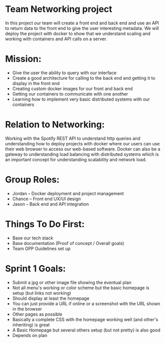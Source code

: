 # Team Networking project 
In this project our team will create a front end and back end and use an API to return data to the front end to give the user interesting metadata.
We will deploy the project with docker to show that we understand scaling and working with containers and API calls on a server.

# Mission:
-	Give the user the ability to query with our interface
-	Create a good architecture for calling to the back end and getting it to display in the front end
-	Creating custom docker images for our front and back end 
-	Getting our containers to communicate with one another 
-	Learning how to implement very basic distributed systems with our containers 

# Relation to Networking:
Working with the Spotify REST API to understand http queries and understanding how to deploy projects with docker where our users can use their web browser to access our web-based software. Docker can also be a gateway to understanding load balancing with distributed systems which is an important concept for understanding scalability and network load.

# Group Roles:
- Jordan – Docker deployment and project management
- Chance – Front end UX/UI design
- Jason – Back end and API integration


# Things To Do First:
- Base our tech stack
- Base documentation (Proof of concept / Overall goals)
- Team GPP Guidelines set up


# Sprint 1 Goals:
- Submit a jpg or other image file showing the eventual plan
- Not all menu's working or color scheme but the basic homepage is setup (but links not working)
- Should display at least the homepage
- You can just provide a URL if online or a screenshot with the URL shown in the browser
- Other pages as possible
- Basically a complete CSS with the homepage working well (and other's inheriting) is great
- A Basic Homepage but several others setup (but not pretty) is also good
- Depends on plan
